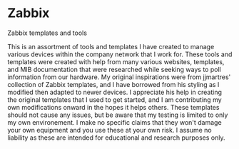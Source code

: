 # Zabbix
Zabbix templates and tools

This is an assortment of tools and templates I have created to manage various devices within the company network that I work for.  These tools and templates were created with help from many various websites, templates, and MIB documentation that were researched while seeking ways to poll information from our hardware.  My original inspirations were from jjmartres' collection of Zabbix templates, and I have borrowed from his styling as I modified then adapted to newer devices.  I appreciate his help in creating the original templates that I used to get started, and I am contributing my own modifications onward in the hopes it helps others.
These templates should not cause any issues, but be aware that my testing is limited to only my own environement.  I make no specific claims that they won't damage your own equipment and you use these at your own risk.  I assume no liability as these are intended for educational and research purposes only.
